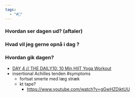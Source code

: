 ```yaml
---
tags:
  - "#📅"
---
```

### Hvordan ser dagen ud? (aftaler)


### Hvad vil jeg gerne opnå i dag ?


### Hvordan gik dagen?
- [DAY 4 // THE DAILY10: 10 Min HIIT Yoga Workout](https://www.youtube.com/watch?v=ZEBFNBpi0Nk)
- insertional Achilles tenden #symptoms 
	- fortsat smerte med læg stræk 
	- kt tape? 
		- https://www.youtube.com/watch?v=gGwHZDjktUU